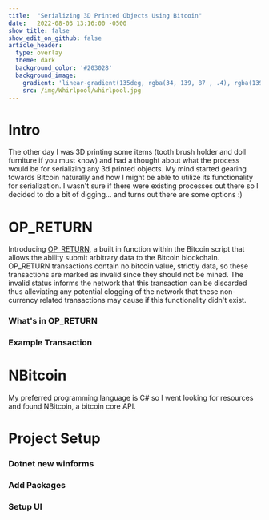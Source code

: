 ```yaml
---
title:  "Serializing 3D Printed Objects Using Bitcoin"
date:   2022-08-03 13:16:00 -0500
show_title: false
show_edit_on_github: false
article_header:
  type: overlay
  theme: dark
  background_color: '#203028'
  background_image:
    gradient: 'linear-gradient(135deg, rgba(34, 139, 87 , .4), rgba(139, 34, 139, .4))'
    src: /img/Whirlpool/whirlpool.jpg
---
```


# Intro
The other day I was 3D printing some items (tooth brush holder and doll furniture if you must know) and had a thought about what the process would be for serializing any 3d printed objects. My mind started gearing towards Bitcoin naturally and how I might be able to utilize its functionality for serialization. I wasn't sure if there were existing processes out there so I decided to do a bit of digging... and turns out there are some options :)

# OP_RETURN
Introducing [OP_RETURN](https://en.bitcoin.it/wiki/OP_RETURN), a built in function within the Bitcoin script that allows the ability submit arbitrary data to the Bitcoin blockchain. OP_RETURN transactions contain no bitcoin value, strictly data, so these transactions are marked as invalid since they should not be mined. The invalid status informs the network that this transaction can be discarded thus alleviating any potential clogging of the network that these non-currency related transactions may cause if this functionality didn't exist.

### What's in OP_RETURN

### Example Transaction

# NBitcoin
My preferred programming language is C# so I went looking for resources and found NBitcoin, a bitcoin core API.

# Project Setup
### Dotnet new winforms

### Add Packages

### Setup UI